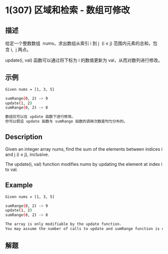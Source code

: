 # 1(307) 区域和检索 - 数组可修改

## 描述
给定一个整数数组  nums，求出数组从索引 i 到 j  (i ≤ j) 范围内元素的总和，包含 i,  j 两点。

update(i, val) 函数可以通过将下标为 i 的数值更新为 val，从而对数列进行修改。

## 示例
```bash
Given nums = [1, 3, 5]

sumRange(0, 2) -> 9
update(1, 2)
sumRange(0, 2) -> 8

数组仅可以在 update 函数下进行修改。
你可以假设 update 函数与 sumRange 函数的调用次数是均匀分布的。
```

## Description
Given an integer array nums, find the sum of the elements between indices i and j (i ≤ j), inclusive.

The update(i, val) function modifies nums by updating the element at index i to val.

## Example
```bash
Given nums = [1, 3, 5]

sumRange(0, 2) -> 9
update(1, 2)
sumRange(0, 2) -> 8

The array is only modifiable by the update function.
You may assume the number of calls to update and sumRange function is distributed evenly.

```

## 解题

```bash

```